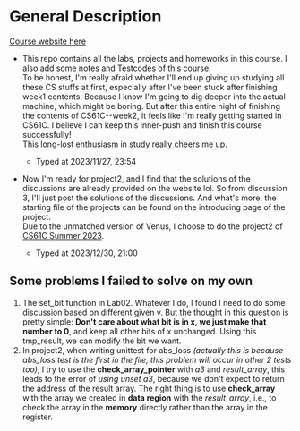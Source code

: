 # General Description

[Course website here](https://inst.eecs.berkeley.edu/~cs61c/fa20/)

- This repo contains all the labs, projects and homeworks in this course. I also add some notes and Testcodes of this course.  
To be honest, I'm really afraid whether I'll end up giving up studying all these CS stuffs at first, especially after I've been stuck after finishing week1 contents. Because I know I'm going to dig deeper into the actual machine, which might be boring. But after this entire night of finishing the contents of CS61C--week2, it feels like I'm really getting started in CS61C. I believe I can keep this inner-push and finish this course successfully!  
This long-lost enthusiasm in study really cheers me up.
  - Typed at 2023/11/27, 23:54

- Now I'm ready for project2, and I find that the solutions of the discussions are already provided on the website lol. So from discussion 3, I'll just post the solutions of the discussions. And what's more, the starting file of the projects can be found on the introducing page of the project.  
  Due to the unmatched version of Venus, I choose to do the project2 of [CS61C Summer 2023](https://github.com/61c-teach/su23-proj2-starter).
  - Typed at 2023/12/30, 21:00

## Some problems I failed to solve on my own

1. The set_bit function in Lab02. Whatever I do, I found I need to do some discussion based on different given v. But the thought in this question is pretty simple: **Don't care about what bit is in x, we just make that number to 0**, and keep all other bits of x unchanged. Using this tmp_result, we can modify the bit we want.
2. In project2, when writing unittest for abs_loss *(actually this is because abs_loss test is the first in the file, this problem will occur in other 2 tests too)*, I try to use the **check_array_pointer** with *a3* and *result_array*, this leads to the error of *using unset a3*, because we don't expect to return the address of the result array. The right thing is to use **check_array** with the array we created in **data region** with the *result_array*, i.e., to check the array in the **memory** directly rather than the array in the register.
